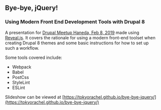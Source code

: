 ## Bye-bye, jQuery!

### Using Modern Front End Development Tools with Drupal 8

A presentation for [Drupal Meetup Haneda, Feb 8, 2019](https://drupal-meetup-haneda.connpass.com/event/115713/) made using [Reveal.js](https://revealjs.com/). It covers the rationale for using a modern front-end toolset when creating Drupal 8 themes and some basic instructions for how to set up such a workflow.

Some tools covered include:

- Webpack
- Babel
- PostCss
- StyleLint
- ESLint

Slideshow can be viewed at [https://tokyorachel.github.io/bye-bye-jquery/](https://tokyorachel.github.io/bye-bye-jquery/)